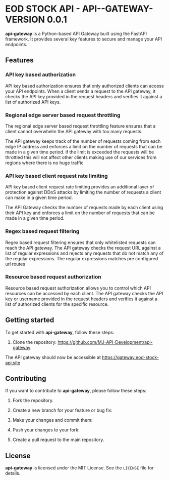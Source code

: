 # EOD STOCK API - API--GATEWAY-VERSION 0.0.1

**api-gateway** is a Python-based API Gateway built using the FastAPI framework. It provides several key features to 
secure and manage your API endpoints.

## Features

### API key based authorization

API key based authorization ensures that only authorized clients can access your API endpoints. 
When a client sends a request to the API gateway, it checks the API key provided in the request headers and 
verifies it against a list of authorized API keys.

### Regional edge server based request throttling

The regional edge server based request throttling feature ensures that a client cannot overwhelm the API gateway 
with too many requests. 

The API gateway keeps track of the number of requests coming from each edge IP address and enforces a limit on the 
number of requests that can be made in a given time period. if the limit is exceeded the requests will be throttled 
this will not affect other clients making use of our services from regions where there is no huge traffic

### API key based client request rate limiting

API key based client request rate limiting provides an additional layer of protection against DDoS attacks by limiting 
the number of requests a client can make in a given time period. 

The API Gateway checks the number of requests made by each client using their API key and enforces a limit on the 
number of requests that can be made in a given time period.


### Regex based request filtering

Regex based request filtering ensures that only whitelisted requests can reach the API gateway. The API gateway checks 
the request URL against a list of regular expressions and rejects any requests that do not match any of the 
regular expressions. The regular expressions matches pre configured url routes


### Resource based request authorization

Resource based request authorization allows you to control which API resources can be accessed by each client. 
The API gateway checks the API key or username provided in the request headers and verifies it against a 
list of authorized clients for the specific resource.

## Getting started

To get started with **api-gateway**, follow these steps:

1. Clone the repository:
https://github.com/MJ-API-Development/api-gateway

The API gateway should now be accessible at 
https://gateway.eod-stock-api.site 

## Contributing

If you want to contribute to **api-gateway**, please follow these steps:

1. Fork the repository.
2. Create a new branch for your feature or bug fix:


3. Make your changes and commit them:

4. Push your changes to your fork:

5. Create a pull request to the main repository.

## License

**api-gateway** is licensed under the MIT License. See the `LICENSE` file for details. 
